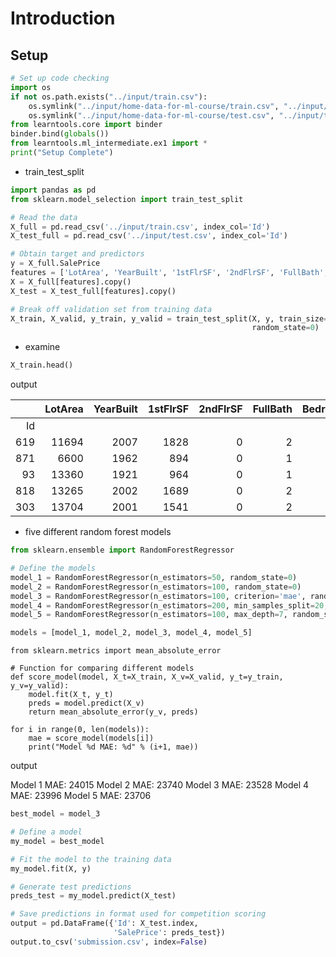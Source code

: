 
# Introduction

## Setup

```python
# Set up code checking
import os
if not os.path.exists("../input/train.csv"):
    os.symlink("../input/home-data-for-ml-course/train.csv", "../input/train.csv")  
    os.symlink("../input/home-data-for-ml-course/test.csv", "../input/test.csv")  
from learntools.core import binder
binder.bind(globals())
from learntools.ml_intermediate.ex1 import *
print("Setup Complete")
```
- train_test_split
```python
import pandas as pd
from sklearn.model_selection import train_test_split

# Read the data
X_full = pd.read_csv('../input/train.csv', index_col='Id')
X_test_full = pd.read_csv('../input/test.csv', index_col='Id')

# Obtain target and predictors
y = X_full.SalePrice
features = ['LotArea', 'YearBuilt', '1stFlrSF', '2ndFlrSF', 'FullBath', 'BedroomAbvGr', 'TotRmsAbvGrd']
X = X_full[features].copy()
X_test = X_test_full[features].copy()

# Break off validation set from training data
X_train, X_valid, y_train, y_valid = train_test_split(X, y, train_size=0.8, test_size=0.2,
                                                      random_state=0)
```

- examine
```python
X_train.head()
```

output

|     | LotArea | YearBuilt | 1stFlrSF | 2ndFlrSF | FullBath | BedroomAbvGr | TotRmsAbvGrd |
|----:|--------:|----------:|---------:|---------:|---------:|-------------:|-------------:|
|  Id |         |           |          |          |          |              |              |
| 619 |   11694 |      2007 |     1828 |        0 |        2 |            3 |            9 |
| 871 |    6600 |      1962 |      894 |        0 |        1 |            2 |            5 |
|  93 |   13360 |      1921 |      964 |        0 |        1 |            2 |            5 |
| 818 |   13265 |      2002 |     1689 |        0 |        2 |            3 |            7 |
| 303 |   13704 |      2001 |     1541 |        0 |        2 |            3 |            6 |

- five different random forest models
```python
from sklearn.ensemble import RandomForestRegressor

# Define the models
model_1 = RandomForestRegressor(n_estimators=50, random_state=0)
model_2 = RandomForestRegressor(n_estimators=100, random_state=0)
model_3 = RandomForestRegressor(n_estimators=100, criterion='mae', random_state=0)
model_4 = RandomForestRegressor(n_estimators=200, min_samples_split=20, random_state=0)
model_5 = RandomForestRegressor(n_estimators=100, max_depth=7, random_state=0)

models = [model_1, model_2, model_3, model_4, model_5]
```

```
from sklearn.metrics import mean_absolute_error

# Function for comparing different models
def score_model(model, X_t=X_train, X_v=X_valid, y_t=y_train, y_v=y_valid):
    model.fit(X_t, y_t)
    preds = model.predict(X_v)
    return mean_absolute_error(y_v, preds)

for i in range(0, len(models)):
    mae = score_model(models[i])
    print("Model %d MAE: %d" % (i+1, mae))
```
output

Model 1 MAE: 24015
Model 2 MAE: 23740
Model 3 MAE: 23528
Model 4 MAE: 23996
Model 5 MAE: 23706


```python
best_model = model_3

# Define a model
my_model = best_model
```

```python
# Fit the model to the training data
my_model.fit(X, y)

# Generate test predictions
preds_test = my_model.predict(X_test)

# Save predictions in format used for competition scoring
output = pd.DataFrame({'Id': X_test.index,
                       'SalePrice': preds_test})
output.to_csv('submission.csv', index=False)
```
